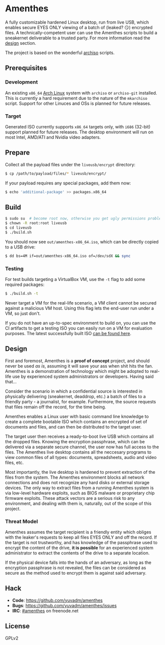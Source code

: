 # Amenthes

A fully customizable hardened Linux desktop, run from live USB, which enables secure EYES ONLY viewing of a batch of (leaked? :smirk:) encrypted files. A technically-competent user can use the Amenthes scripts to build a sneakernet deliverable to a trusted party. For more information read the [design](#design) section.

The project is based on the wonderful [archiso](https://wiki.archlinux.org/index.php/Archiso) scripts.

## Prerequisites

### Development

An existing `x86_64` [Arch Linux](https://www.archlinux.org/) system with `archiso` or `archiso-git` installed. This is currently a hard requirement due to the nature of the `mkarchiso` script. Support for other Linuces and OSs is planned for future releases.

### Target

Generated ISO currently supports `x86_64` targets only, with `i686` (32-bit) support planned for future releases. The desktop environment will run on most Intel, AMD/ATI and Nvidia video adapters.

## Prepare

Collect all the payload files under the `liveusb/encrypt` directory:

```bash
$ cp /path/to/payload/files/* liveusb/encrypt/
```

If your payload requires any special packages, add them now:

```bash
$ echo 'additional-package' >> packages.x86_64
```

## Build

```bash
$ sudo su  # become root now, otherwise you get ugly permissions problems
$ chown -R root:root liveusb
$ cd liveusb
$ ./build.sh
```

You should now see `out/amenthes-x86_64.iso`, which can be directly copied to a USB drive:

```bash
$ dd bs=4M if=out/amenthes-x86_64.iso of=/dev/sdX && sync
```

### Testing

For test builds targeting a VirtualBox VM, use the `-t` flag to add some required packages:

```bash
$ ./build.sh -t
```

Never target a VM for the real-life scenario, a VM client cannot be secured against a malicious VM host. Using this flag lets the end-user run under a VM, so just don't.

If you do not have an up-to-spec environment to build on, you can use the CI artifacts to get a testing ISO you can easily run on a VM for evaluation purposes. The latest successfully built ISO [can be found here](http://ci.amenthes.y3xz.com:8090/job/amenthes/lastSuccessfulBuild/artifact/liveusb/out/amenthes-x86_64.iso).

## Design

First and foremost, Amenthes is a **proof of concept** project, and should never be used *as is*, assuming it will save your ass when shit hits the fan. Amenthes is a demonstration of technology which might be adopted to real-life use by experienced system administrators or developers. Having said that...

Consider the scenario in which a confidential source is interested in physically delivering (sneakernet, deaddrop, etc.) a batch of files to a friendly party - a journalist, for example. Furthermore, the source requests that files remain off the record, for the time being.

Amenthes enables a Linux user with basic command line knowledge to create a complete bootable ISO which contains an encrypted of set of documents and files, and can then be distributed to the target user.

The target user then receives a ready-to-boot live USB which contains all the dropped files. Knowing the encryption passphrase, which can be delivered via a separate secure channel, the user now has full access to the files. The Amenthes live desktop contains all the neccesary programs to view common files of all types: documents, spreadsheets, audio and video files, etc.

Most importantly, the live desktop is hardened to prevent extraction of the files from the system. The Amenthes environment blocks all network connections and does not recognize any hard disks or external storage devices. The only way to extract files from a running Amenthes system is via low-level hardware exploits, such as BIOS malware or proprietary chip firmware exploits. These attack vectors are a serious risk to any environment, and dealing with them is, naturally, out of the scope of this project.

### Threat Model

Amenthes assumes the target recipient is a friendly entity which obliges with the leaker's requests to keep all files EYES ONLY and off the record. If the target is not trustworthy, and has knowledge of the passphrase used to encrypt the content of the drive, **it is possible** for an experienced system administrator to extract the contents of the drive to a separate location.

If the physical device falls into the hands of an adversary, as long as the encryption passphrase is not revealed, the files can be considered as secure as the method used to encrypt them is against said adversary.

## Hack

 - **Code**: https://github.com/yuvadm/amenthes
 - **Bugs**: https://github.com/yuvadm/amenthes/issues
 - **IRC**: [#amenthes](https://webchat.freenode.net/?channels=amenthes) on freenode.net

## License

GPLv2
